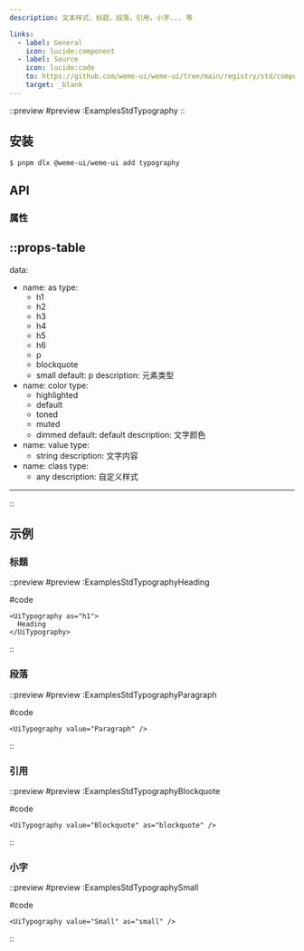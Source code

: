 ```yaml
---
description: 文本样式，标题，段落，引用，小字... 等

links:
  - label: General
    icon: lucide:component
  - label: Source
    icon: lucide:code
    to: https://github.com/weme-ui/weme-ui/tree/main/registry/std/components/typography
    target: _blank
---
```


::preview
#preview
:ExamplesStdTypography
::

## 安装

```shell [Terminal]
$ pnpm dlx @weme-ui/weme-ui add typography
```

## API

### 属性

::props-table
---
data:
  - name: as
    type:
      - h1
      - h2
      - h3
      - h4
      - h5
      - h6
      - p
      - blockquote
      - small
    default: p
    description: 元素类型
  - name: color
    type:
      - highlighted
      - default
      - toned
      - muted
      - dimmed
    default: default
    description: 文字颜色
  - name: value
    type:
      - string
    description: 文字内容
  - name: class
    type:
      - any
    description: 自定义样式
---
::

## 示例

### 标题

::preview
#preview
:ExamplesStdTypographyHeading

#code
```vue inset
<UiTypography as="h1">
  Heading
</UiTypography>
```
::

### 段落

::preview
#preview
:ExamplesStdTypographyParagraph

#code
```vue inset
<UiTypography value="Paragraph" />
```
::

### 引用

::preview
#preview
:ExamplesStdTypographyBlockquote

#code
```vue inset
<UiTypography value="Blockquote" as="blockquote" />
```
::

### 小字

::preview
#preview
:ExamplesStdTypographySmall

#code
```vue inset
<UiTypography value="Small" as="small" />
```
::
